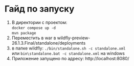 # Гайд по запуску
1.  В директории с проектом:  
`docker compose up -d`  
`mvn package`
2. Переместить в war в wildfly-preview-26.1.3.Final/standalone/deployments
3. в папке wildfly: `./bin/standalone.sh -c standalone.xml`  
или `bin\standalone.bat -c standalone.xml` на windows
4. Приложение запущено по адресу: http://localhost:8080/